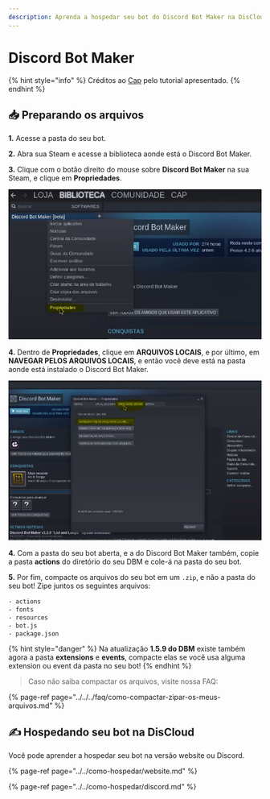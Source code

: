 ```yaml
---
description: Aprenda a hospedar seu bot do Discord Bot Maker na DisCloud.
---
```


# Discord Bot Maker

{% hint style="info" %}
Créditos ao [Cap](https://discordapp.com/users/293860296542388234) pelo tutorial apresentado.
{% endhint %}

## 📥 Preparando os arquivos

**1.** Acesse a pasta do seu bot.

**2.** Abra sua Steam e acesse a biblioteca aonde está o Discord Bot Maker.

**3.** Clique com o botão direito do mouse sobre **Discord Bot Maker** na sua Steam, e clique em **Propriedades**.

![Clique em Propriedades](../../../.gitbook/assets/1.JPG)

**4.** Dentro de **Propriedades**, clique em **ARQUIVOS LOCAIS**, e por último, em **NAVEGAR PELOS ARQUIVOS LOCAIS**, e então você deve está na pasta aonde está instalado o Discord Bot Maker.

![Clique em ARQUIVOS LOCAIS, por &#xFA;ltimo, NAVEGAR PELOS ARQUIVOS LOCAIS](../../../.gitbook/assets/2.JPG)

**4.** Com a pasta do seu bot aberta, e a do Discord Bot Maker também, copie a pasta **actions** do diretório do seu DBM e cole-á na pasta do seu bot.

**5.** Por fim, compacte os arquivos do seu bot em um `.zip`, e não a pasta do seu bot! Zipe juntos os seguintes arquivos:

```text
- actions
- fonts
- resources
- bot.js
- package.json
```

{% hint style="danger" %}
Na atualização **1.5.9 do DBM** existe também agora a pasta **extensions** e **events**, compacte elas se você usa alguma extension ou event da pasta no seu bot!
{% endhint %}

> Caso não saiba compactar os arquivos, visite nossa FAQ:

{% page-ref page="../../../faq/como-compactar-zipar-os-meus-arquivos.md" %}

## ✍ Hospedando seu bot na DisCloud

Você pode aprender a hospedar seu bot na versão website ou Discord.

{% page-ref page="../../como-hospedar/website.md" %}

{% page-ref page="../../como-hospedar/discord.md" %}

